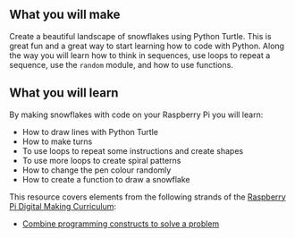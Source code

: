 ## What you will make
Create a beautiful landscape of snowflakes using Python Turtle. This is great fun and a great way to start learning how to code with Python. Along the way you will learn how to think in sequences, use loops to repeat a sequence, use the `random` module, and how to use functions.

## What you will learn
By making snowflakes with code on your Raspberry Pi you will learn:
 
- How to draw lines with Python Turtle
- How to make turns
- To use loops to repeat some instructions and create shapes
- To use more loops to create spiral patterns
- How to change the pen colour randomly
- How to create a function to draw a snowflake

This resource covers elements from the following strands of the [Raspberry Pi Digital Making Curriculum](https://www.raspberrypi.org/curriculum/):

- [Combine programming constructs to solve a problem](https://www.raspberrypi.org/curriculum/programming/builder)

